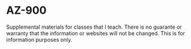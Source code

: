 # AZ-900
Supplemental materials for classes that I teach.  There is no guarante or warranty that the information or websites will not be changed. This is for information purposes only.
